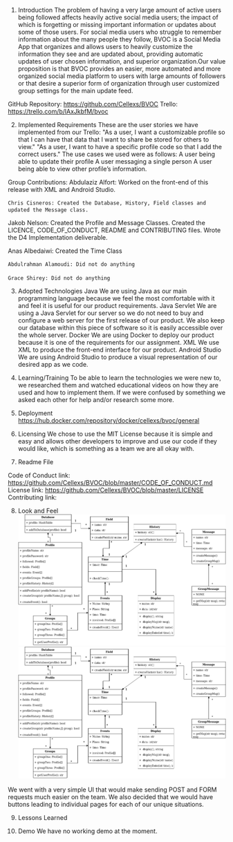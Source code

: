 1. Introduction
  The problem of having a very large amount of active users being followed affects heavily active social media users;
  the impact of which is forgetting or missing important information or updates about some of those users. For social media
  users who struggle to remember information about the many people they follow, BVOC is a Social Media App that organizes and
  allows users to heavily customize the information they see and are updated about, providing automatic updates of user chosen
  information, and superior organization.Our value proposition is that BVOC provides an easier, more automated and more 
  organized social media platform to users with large amounts of followers or that desire a superior form of organization 
  through user customized group settings for the main update feed.
  
GitHub Repository: https://github.com/Cellexs/BVOC
Trello: https://trello.com/b/lAxJkbfM/bvoc

2. Implemented Requirements
  These are the user stories we have implemented from our Trello:
    "As a user, I want a customizable profile so that I can have that data that I want to share be stored for others to view."
    "As a user, I want to have a specific profile code so that I add the correct users."
  The use cases we used were as follows:
    A user being able to update their profile
    A user messaging a single person
    A user being able to view other profile’s information.
    
Group Contributions:
	Abdulaziz Alfort: Worked on the front-end of this release with XML and Android Studio.
  
	Chris Cisneros: Created the Database, History, Field classes and updated the Message class.
  
  Jakob Nelson: Created the Profile and Message Classes. Created the LICENCE, CODE_OF_CONDUCT, README and CONTRIBUTING files.
  Wrote the D4 Implementation deliverable.
	
  Anas Albedaiwi: Created the Time Class
  
	Abdulrahman Alamoudi: Did not do anything
  
	Grace Shirey: Did not do anything

3. Adopted Technologies
  Java
    We are using Java as our main programming language because we feel the most comfortable with it and feel it is useful 
    for our product requirements.
  Java Servlet
    We are using a Java Servlet for our server so we do not need to buy and configure a web server for the first release of
    our product. We also keep our database within this piece of software so it is easily accessible over the whole server.
  Docker
    We are using Docker to deploy our product because it is one of the requirements for our assignment.
  XML
    We use XML to produce the front-end interface for our product.
  Android Studio 
    We are using Android Studio to produce a visual representation of our desired app as we code.

4. Learning/Training
To be able to learn the technologies we were new to, we researched them and watched educational videos on how they are used
and how to implement them. If we were confused by something we asked each other for help and/or research some more.

5. Deployment
  https://hub.docker.com/repository/docker/cellexs/bvoc/general

6. Licensing
We chose to use the MIT License because it is simple and easy and allows other developers to improve and use our code if
they would like, which is something as a team we are all okay with.

7. Readme File

Code of Conduct link: https://github.com/Cellexs/BVOC/blob/master/CODE_OF_CONDUCT.md
License link: https://github.com/Cellexs/BVOC/blob/master/LICENSE
Contributing link: 

8. Look and Feel
![Registration](https://github.com/Cellexs/BVOC/blob/master/Pictures/UML.png)
![Login](https://github.com/Cellexs/BVOC/blob/master/Pictures/UML.png)

We went with a very simple UI that would make sending POST and FORM requests much easier on the team. We also decided that we would have buttons leading to individual pages for each of our unique situations.

9. Lessons Learned

10. Demo
We have no working demo at the moment.
